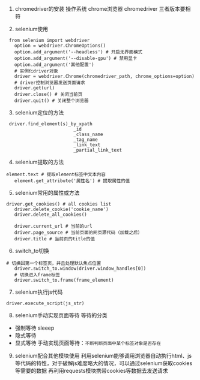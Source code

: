 1. chromedriver的安装
   操作系统 chrome浏览器 chromedriver 三者版本要相符

2. selenium使用
```
 from selenium import webdriver
   option = webdriver.ChromeOptions()
   option.add_argument('--headless') # 开启无界面模式
   option.add_argument('--disable-gpu') # 禁用显卡
   option.add_argument('其他配置')
   # 实例化driver对象
   driver = webdriver.Chrome(chromedriver_path, chrome_options=option)
   # driver控制浏览器发送页面请求
   driver.get(url)
   driver.close() # 关闭当前页
   driver.quit() # 关闭整个浏览器
```

3. selenium定位的方法
```
 driver.find_element(s)_by_xpath
   						 _id
   						 _class_name
   						 _tag_name
   						 _link_text
   						 _partial_link_text
```

4. selenium提取的方法
```
element.text # 提取element标签中文本内容
   element.get_attribute('属性名') # 提取属性的值
```

5. selenium常用的属性或方法
```
driver.get_cookies() # all cookies list
   driver.delete_cookie('cookie_name')
   driver.delete_all_cookies()

   driver.current_url # 当前的url
   driver.page_source # 当前页面的网页源代码（加载之后）
   driver.title # 当前页的title的值	
```

6. switch_to切换
```
# 切换回第一个标签页，并且处理默认焦点位置
   driver.switch_to.window(driver.window_handles[0])	
   # 切换进入frame标签
   driver.switch_to.frame(frame_element)
```

7. selenium执行js代码
```
driver.execute_script(js_str)
```

8. selenium手动实现页面等待
   等待的分类
- 强制等待 sleeep
- 隐式等待
- 显式等待
  手动实现页面等待：`不断判断页面中某个标签对象是否存在`

9. selenium配合其他模块使用
   利用selenium能够调用浏览器自动执行html、js等代码的特性，对于破解js难度略大的情况，可以通过selenium获取cookies等需要的数据
   再利用requests模块携带cookies等数据去发送请求